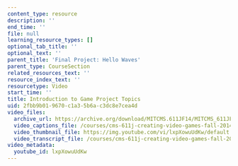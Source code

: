 ```yaml
---
content_type: resource
description: ''
end_time: ''
file: null
learning_resource_types: []
optional_tab_title: ''
optional_text: ''
parent_title: 'Final Project: Hello Waves'
parent_type: CourseSection
related_resources_text: ''
resource_index_text: ''
resourcetype: Video
start_time: ''
title: Introduction to Game Project Topics
uid: 2fbb9b01-9670-c1a3-5b6a-c3dc8e7cea4d
video_files:
  archive_url: https://archive.org/download/MITCMS.611JF14/MITCMS_611JF14_HelloWaves_300k.mp4
  video_captions_file: /courses/cms-611j-creating-video-games-fall-2014/e679adb08dae519dbd4574da5f635bfb_lxpXowuUdKw.vtt
  video_thumbnail_file: https://img.youtube.com/vi/lxpXowuUdKw/default.jpg
  video_transcript_file: /courses/cms-611j-creating-video-games-fall-2014/cac2c453efbb8ada704f1ad3546b8d84_lxpXowuUdKw.pdf
video_metadata:
  youtube_id: lxpXowuUdKw
---
```

